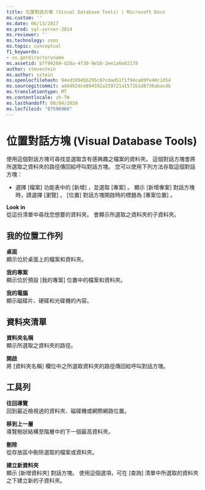```yaml
---
title: 位置對話方塊 (Visual Database Tools) | Microsoft Docs
ms.custom: ''
ms.date: 06/13/2017
ms.prod: sql-server-2014
ms.reviewer: ''
ms.technology: ssms
ms.topic: conceptual
f1_keywords:
- vs.getdirectoryname
ms.assetid: b7f94269-d28a-4f30-9e50-2ee1a6e82178
author: stevestein
ms.author: sstein
ms.openlocfilehash: 94ed38945b295c87cdad51f1f94ca89fe48c1d54
ms.sourcegitcommit: ad4d92dce894592a259721a1571b1d8736abacdb
ms.translationtype: MT
ms.contentlocale: zh-TW
ms.lasthandoff: 08/04/2020
ms.locfileid: "87596966"
---
```

# <a name="location-dialog-box-visual-database-tools"></a>位置對話方塊 (Visual Database Tools)
  使用這個對話方塊可尋找並選取含有感興趣之檔案的資料夾。 這個對話方塊會將所選取之資料夾的路徑傳回給呼叫對話方塊。 您可以使用下列方法存取這個對話方塊：  
  
-   選擇 [檔案]  功能表中的 [新增]  ，並選取 [專案]  。 顯示 [新增專案]  對話方塊時，請選擇 [瀏覽]  。 [位置]  對話方塊開啟時的標題為 [專案位置]  。  
  
 **Look in**  
 從這份清單中尋找您想要的資料夾。 會顯示所選取之資料夾的子資料夾。  
  
## <a name="my-places-bar"></a>我的位置工作列  
 **桌面**  
 顯示位於桌面上的檔案和資料夾。  
  
 **我的專案**  
 顯示位於預設 [我的專案]  位置中的檔案和資料夾。  
  
 **我的電腦**  
 顯示磁碟片、硬碟和光碟機的內容。  
  
## <a name="folder-list"></a>資料夾清單  
 **資料夾名稱**  
 顯示所選取之資料夾的路徑。  
  
 **開啟**  
 將 [資料夾名稱]  欄位中之所選取資料夾的路徑傳回給呼叫對話方塊。  
  
## <a name="toolbar"></a>工具列  
 **往回導覽**  
 回到最近檢視過的資料夾、磁碟機或網際網路位置。  
  
 **移到上一層**  
 導覽樹狀結構至階層中的下一個最高資料夾。  
  
 **刪除**  
 從存放區中刪除選取的檔案或資料夾。  
  
 **建立新資料夾**  
 顯示 [新增資料夾]  對話方塊。 使用這個選項，可在 [查詢]  清單中所選取的資料夾之下建立新的子資料夾。  
  
  
